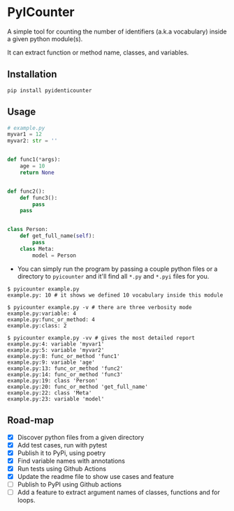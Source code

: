 

# PyICounter

A simple tool for counting the number of identifiers (a.k.a vocabulary) inside a given python module(s).

It can extract function or method name, classes, and variables.

## Installation 

```
pip install pyidenticounter
```

## Usage

```python
# example.py
myvar1 = 12
myvar2: str = ''


def func1(*args):
    age = 10
    return None


def func2():
    def func3():
        pass
    pass


class Person:
    def get_full_name(self):
        pass
    class Meta:
        model = Person
```

* You can simply run the program by passing a couple python files or a directory to `pyicounter` and it'll find all `*.py` and `*.pyi` files for you.

```shell
$ pyicounter example.py
example.py: 10 # it shows we defined 10 vocabulary inside this module

$ pyicounter example.py -v # there are three verbosity mode
example.py:variable: 4
example.py:func_or_method: 4
example.py:class: 2

$ pyicounter example.py -vv # gives the most detailed report
example.py:4: variable 'myvar1'
example.py:5: variable 'myvar2'
example.py:8: func_or_method 'func1'
example.py:9: variable 'age'
example.py:13: func_or_method 'func2'
example.py:14: func_or_method 'func3'
example.py:19: class 'Person'
example.py:20: func_or_method 'get_full_name'
example.py:22: class 'Meta'
example.py:23: variable 'model'
```

## Road-map

- [X] Discover python files from a given directory
- [X] Add test cases, run with pytest
- [X] Publish it to PyPi, using poetry
- [X] Find variable names with annotations
- [X] Run tests using Github Actions
- [x] Update the readme file to show use cases and feature
- [ ] Publish to PyPI using Github actions
- [ ] Add a feature to extract argument names of classes, functions and for loops.
